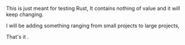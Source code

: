 This is just meant for testing Rust, It contains nothing of value and it will keep changing.

I will be adding something ranging from small projects to large projects,

That's it .

